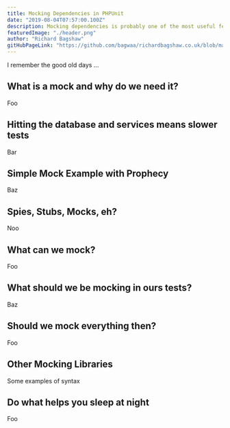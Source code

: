 ```yaml
---
title: Mocking Dependencies in PHPUnit
date: "2019-08-04T07:57:00.100Z"
description: Mocking dependencies is probably one of the most useful features of testing, lets take a look at how we can accomplish this.
featuredImage: "./header.png"
author: "Richard Bagshaw"
gitHubPageLink: "https://github.com/bagwaa/richardbagshaw.co.uk/blob/master/content/blog/mocking-dependencies-in-phpunit/index.md"
---
```


I remember the good old days ...

## What is a mock and why do we need it?

Foo

## Hitting the database and services means slower tests

Bar

## Simple Mock Example with Prophecy

Baz

## Spies, Stubs, Mocks, eh?

Noo

## What can we mock?

Foo

## What should we be mocking in ours tests?

Baz

## Should we mock everything then?

Foo

## Other Mocking Libraries

Some examples of syntax

## Do what helps you sleep at night

Foo
